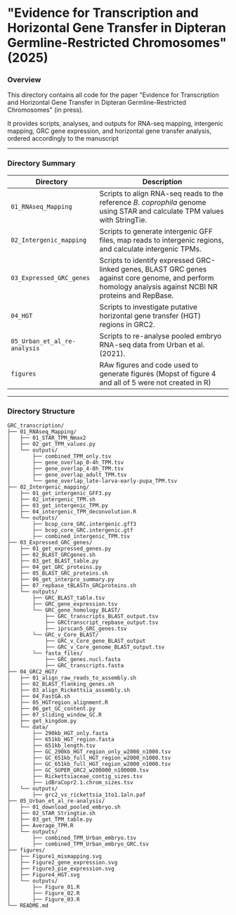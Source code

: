 # "Evidence for Transcription and Horizontal Gene Transfer in Dipteran Germline-Restricted Chromosomes" (2025)

### Overview

This directory contains all code for the paper "Evidence for Transcription and Horizontal Gene Transfer in Dipteran Germline-Restricted Chromosomes" (in press).

It provides scripts, analyses, and outputs for RNA-seq mapping, intergenic mapping, GRC gene expression, and horizontal gene transfer analysis, ordered accordingly to the manuscript

---

### Directory Summary

| Directory | Description |
|-----------|-------------|
| `01_RNAseq_Mapping` | Scripts to align RNA-seq reads to the reference _B. coprophila_ genome using STAR and calculate TPM values with StringTie. |
| `02_Intergenic_mapping` | Scripts to generate intergenic GFF files, map reads to intergenic regions, and calculate intergenic TPMs. |
| `03_Expressed_GRC_genes` | Scripts to identify expressed GRC-linked genes, BLAST GRC genes against core genome, and perform homology analysis against NCBI NR proteins and RepBase. |
| `04_HGT` | Scripts to investigate putative horizontal gene transfer (HGT) regions in GRC2. |
| `05_Urban_et_al_re-analysis` | Scripts to re-analyse pooled embryo RNA-seq data from Urban et al. (2021). |
| `figures` | RAw figures and code used to generate figures (Mopst of figure 4 and all of 5 were not created in R) |
---

### Directory Structure
```text
GRC_transcription/
├── 01_RNAseq_Mapping/
│   ├── 01_STAR_TPM_Nmax2
│   ├── 02_get_TPM_values.py
│   └── outputs/
│       ├── combined_TPM_only.tsv
│       ├── gene_overlap_0-4h_TPM.tsv
│       ├── gene_overlap_4-8h_TPM.tsv
│       ├── gene_overlap_adult_TPM.tsv
│       └── gene_overlap_late-larva-early-pupa_TPM.tsv
├── 02_Intergenic_mapping/
│   ├── 01_get_intergenic_GFF3.py
│   ├── 02_intergenic_TPM.sh
│   ├── 03_get_intergenic_TPM.py
│   ├── 04_intergenic_TPM_deconvolution.R
│   └── outputs/
│       ├── bcop_core_GRC.intergenic.gff3
│       ├── bcop_core_GRC.intergenic.gtf
│       ├── combined_intergenic_TPM.tsv
├── 03_Expressed_GRC_genes/
│   ├── 01_get_expressed_genes.py
│   ├── 02_BLAST_GRCgenes.sh
│   ├── 03_get_BLAST_table.py
│   ├── 04_get_GRC_proteins.py
│   ├── 05_BLAST_GRC_proteins.sh
│   ├── 06_get_interpro_summary.py
│   ├── 07_repbase_tBLASTn_GRCproteins.sh
│   └── outputs/
│       ├── GRC_BLAST_table.tsv
│       ├── GRC_gene_expression.tsv
│       └── GRC_gene_homology_BLAST/
│           ├── GRC_transcripts_BLAST_output.tsv
│           ├── GRCtranscript_repbase_output.tsv
│           ├── iprscan5_GRC_genes.tsv
│       └── GRC_v_Core_BLAST/
│           ├── GRC_v_Core_gene_BLAST_output
│           ├── GRC_v_Core_genome_BLAST_output.tsv
│       └── fasta_files/
│           ├── GRC_genes.nucl.fasta
│           ├── GRC_transcripts.fasta
├── 04_GRC2_HGT/
│   ├── 01_align_raw_reads_to_assembly.sh
│   ├── 02_BLAST_flanking_genes.sh
│   ├── 03_align_Rickettsia_assembly.sh
│   ├── 04_FastGA.sh
│   ├── 05_HGTregion_alignment.R
│   ├── 06_get_GC_content.py
│   ├── 07_sliding_window_GC.R
│   ├── get_kingdom.py
│   └── data/
│       ├── 290kb_HGT_only.fasta
│       ├── 651kb_HGT_region.fasta
│       ├── 651kb_length.tsv
│       ├── GC_290kb_HGT_region_only_w2000_n1000.tsv
│       ├── GC_651kb_full_HGT_region_w2000_n1000.tsv
│       ├── GC_651kb_full_HGT_region_w2000_n1000.tsv
│       ├── GC_SUPER_GRC2_w200000_n100000.tsv
│       ├── Rickettsiaceae_contig_sizes.tsv
│       ├── idBraCopr2.1.chrom_sizes.tsv
│   └── outputs/
│       ├── grc2_vs_rickettsia_1to1.1aln.paf
├── 05_Urban_et_al_re-analysis/
│   ├── 01_download_pooled_embryo.sh
│   ├── 02_STAR_Stringtie.sh
│   ├── 03_get_TPM_table.py
│   ├── Average_TPM.R
│   └── outputs/
│       ├── combined_TPM_Urban_embryo.tsv
│       ├── combined_TPM_Urban_embryo_GRC.tsv
├── figures/
│   ├── Figure1_mismapping.svg
│   ├── Figure2_gene_expression.svg
│   ├── Figure3_pie_expression.svg
│   ├── Figure4_HGT.svg
│   └── outputs/
│       ├── Figure_01.R
│       ├── Figure_02.R
│       ├── Figure_03.R
└── README.md
```
